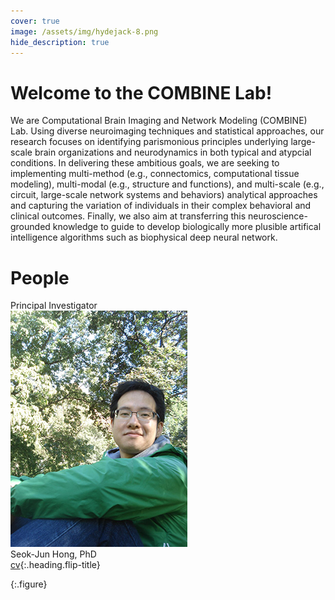```yaml
---
cover: true
image: /assets/img/hydejack-8.png
hide_description: true
---
```


# Welcome to the COMBINE Lab!
We are Computational Brain Imaging and Network Modeling (COMBINE) Lab. Using diverse neuroimaging techniques and statistical approaches, our research focuses on identifying parismonious principles underlying large-scale brain organizations and neurodynamics in both typical and atypcial conditions. In delivering these ambitious goals, we are seeking to implementing multi-method (e.g., connectomics, computational tissue modeling), multi-modal (e.g., structure and functions), and multi-scale (e.g., circuit, large-scale network systems and behaviors) analytical approaches and capturing the variation of individuals in their complex behavioral and clinical outcomes. Finally, we also aim at transferring this neuroscience-grounded knowledge to guide to develop biologically more plusible artifical intelligence algorithms such as biophysical deep neural network. 

# People
Principal Investigator<br/>
![principal investigator](/assets/img/hong_seok_jun.jpg)<br/>
Seok-Jun Hong, PhD<br/>[cv]{:.heading.flip-title}

{:.figure}

[documentation]: docs/README.md
[install]: docs/install.md
[upgrade]: docs/upgrade.md
[config]: docs/config.md
[cv]: resume.md